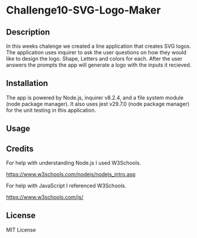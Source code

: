# Challenge10-SVG-Logo-Maker

## Description

In this weeks chalenge we created a line application that creates SVG logos. The application uses inquirer to ask the user questions on how they would like to design the logo. Shape, Letters and colors for each. After the user answers the prompts the app will generate a logo with the inputs it recieved.

## Installation 

The app is powered by Node.js, inquirer v8.2.4, and a file system module (node package manager). It also uses jest v29.7.0 (node package manager) for the unit testing in this application.

## Usage



## Credits

For help with understanding Node.js I used W3Schools.

https://www.w3schools.com/nodejs/nodejs_intro.asp

For help with JavaScript I referenced W3Schools.

https://www.w3schools.com/js/

## License

MIT License

